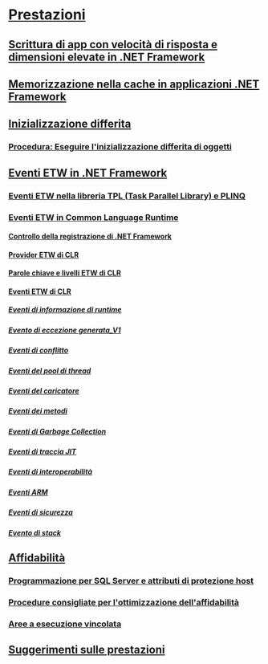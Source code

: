 # [Prestazioni](index.md)
## [Scrittura di app con velocità di risposta e dimensioni elevate in .NET Framework](writing-large-responsive-apps.md)
## [Memorizzazione nella cache in applicazioni .NET Framework](caching-in-net-framework-applications.md)
## [Inizializzazione differita](lazy-initialization.md)
### [Procedura: Eseguire l'inizializzazione differita di oggetti](how-to-perform-lazy-initialization-of-objects.md)
## [Eventi ETW in .NET Framework](etw-events.md)
### [Eventi ETW nella libreria TPL (Task Parallel Library) e PLINQ](etw-events-in-task-parallel-library-and-plinq.md)
### [Eventi ETW in Common Language Runtime](etw-events-in-the-common-language-runtime.md)
#### [Controllo della registrazione di .NET Framework](controlling-logging.md)
#### [Provider ETW di CLR](clr-etw-providers.md)
#### [Parole chiave e livelli ETW di CLR](clr-etw-keywords-and-levels.md)
#### [Eventi ETW di CLR](clr-etw-events.md)
##### [Eventi di informazione di runtime](runtime-information-etw-events.md)
##### [Evento di eccezione generata_V1](exception-thrown-v1-etw-event.md)
##### [Eventi di conflitto](contention-etw-events.md)
##### [Eventi del pool di thread](thread-pool-etw-events.md)
##### [Eventi del caricatore](loader-etw-events.md)
##### [Eventi dei metodi](method-etw-events.md)
##### [Eventi di Garbage Collection](garbage-collection-etw-events.md)
##### [Eventi di traccia JIT](jit-tracing-etw-events.md)
##### [Eventi di interoperabilità](interop-etw-events.md)
##### [Eventi ARM](application-domain-resource-monitoring-arm-etw-events.md)
##### [Eventi di sicurezza](security-etw-events.md)
##### [Evento di stack](stack-etw-event.md)
## [Affidabilità](reliability.md)
### [Programmazione per SQL Server e attributi di protezione host](sql-server-programming-and-host-protection-attributes.md)
### [Procedure consigliate per l'ottimizzazione dell'affidabilità](reliability-best-practices.md)
### [Aree a esecuzione vincolata](constrained-execution-regions.md)
## [Suggerimenti sulle prestazioni](performance-tips.md)
